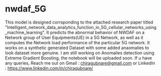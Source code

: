 # nwdaf_5G
This model is designed corrsponding to the attached research paper titled "Intelligent_network_data_analytics_function_in_5G_cellular_networks_using_machine_learning".
It predicts the abnormal behavior of NWDAF on a Network group of User Equipments(UE) in a 5G Network, as well as it computes the Network load performance of the particular 5G network.
It works on a synthetic generated Dataset with some added anaomalies to look dataset more genuine.
I am still working on Anomalies detection using Extreme Gradient Boosting, the notebook will be uploaded soon.
If u have any queries, Reach me out on Gmail : chiragubnare@gmail.com or LinkedIn : https://www.linkedin.com/in/chiragubnare/
